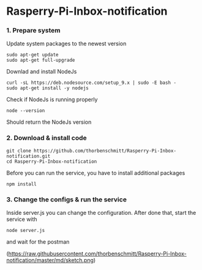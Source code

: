 # Rasperry-Pi-Inbox-notification


### 1. Prepare system
  Update system packages to the newest version
  ```
  sudo apt-get update
  sudo apt-get full-upgrade
  ```
  Downlad and install NodeJs
  ```
  curl -sL https://deb.nodesource.com/setup_9.x | sudo -E bash -
  sudo apt-get install -y nodejs
  ```
  Check if NodeJs is running properly
  ```
  node --version
  ```
  Should return the NodeJs version

  ### 2. Download & install code
  ```
  git clone https://github.com/thorbenschmitt/Rasperry-Pi-Inbox-notification.git
  cd Rasperry-Pi-Inbox-notification
  ```
  Before you can run the service, you have to install additional packages
  ```
  npm install
  ```

  ### 3. Change the configs & run the service
  Inside server.js you can change the configuration.
  After done that, start the service with
  ```
  node server.js
  ```
  and wait for the postman

  (https://raw.githubusercontent.com/thorbenschmitt/Rasperry-Pi-Inbox-notification/master/md/sketch.png)
